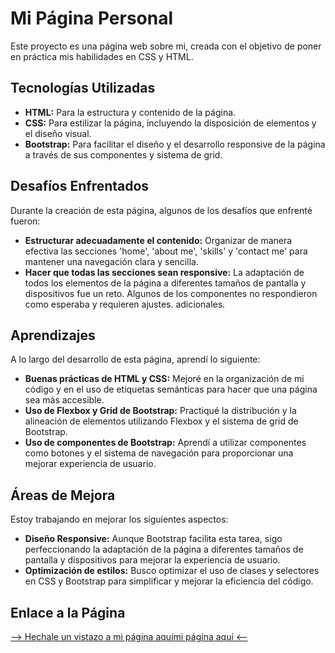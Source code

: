 # Mi Página Personal

Este proyecto es una página web sobre mi, creada con el objetivo de poner en práctica mis habilidades en CSS y HTML.

## Tecnologías Utilizadas

- **HTML:** Para la estructura y contenido de la página.
- **CSS:** Para estilizar la página, incluyendo la disposición de elementos y el diseño visual.
- **Bootstrap:** Para facilitar el diseño y el desarrollo responsive de la página a través de sus componentes y sistema de grid.

## Desafíos Enfrentados

Durante la creación de esta página, algunos de los desafíos que enfrenté fueron:

- **Estructurar adecuadamente el contenido:** Organizar de manera efectiva las secciones 'home', 'about me', 'skills' y 'contact me' para mantener una navegación clara y sencilla.
- **Hacer que todas las secciones sean responsive:** La adaptación de todos los elementos de la página a diferentes tamaños de pantalla y dispositivos fue un reto. Algunos de los componentes no respondieron como esperaba y requieren ajustes. adicionales.

## Aprendizajes

A lo largo del desarrollo de esta página, aprendí lo siguiente:

- **Buenas prácticas de HTML y CSS:** Mejoré en la organización de mi código y en el uso de etiquetas semánticas para hacer que una página sea más accesible.
- **Uso de Flexbox y Grid de Bootstrap:** Practiqué la distribución y la alineación de elementos utilizando Flexbox y el sistema de grid de Bootstrap.
- **Uso de componentes de Bootstrap:** Aprendí a utilizar componentes como botones y el sistema de navegación para proporcionar una mejorar experiencia de usuario.

## Áreas de Mejora

Estoy trabajando en mejorar los siguientes aspectos:

- **Diseño Responsive:** Aunque Bootstrap facilita esta tarea, sigo perfeccionando la adaptación de la página a diferentes tamaños de pantalla y dispositivos para mejorar la experiencia de usuario.
- **Optimización de estilos:** Busco optimizar el uso de clases y selectores en CSS y Bootstrap para simplificar y mejorar la eficiencia del código.

## Enlace a la Página

[--> Hechale un vistazo a mi página aquími página aquí <--](https://karinaibarrait.github.io/about-me/)
